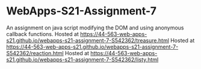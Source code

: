 # WebApps-S21-Assignment-7
An assignment on java script modifying the DOM and using anonymous callback functions.
Hosted at https://44-563-web-apps-s21.github.io/webapps-s21-assignment-7-S542362/treasure.html
Hosted at https://44-563-web-apps-s21.github.io/webapps-s21-assignment-7-S542362/reaction.html
Hosted at https://44-563-web-apps-s21.github.io/webapps-s21-assignment-7-S542362/listy.html 

